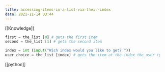 ```yaml
---
title: accessing-items-in-a-list-via-their-index
date: 2021-11-14 03:44
---
```


[[Knowledge]]

```python
first = the_list [0] # gets the first item
second = the_list [1] # gets the second item

index = int (input("Wich index would you like to get? "))
user_choice = the_list [index] # gets the item at the index the user types
```

[[python]]
